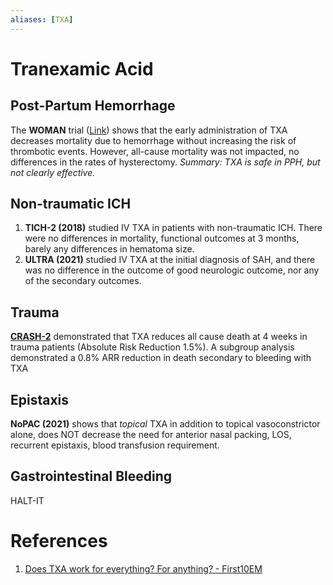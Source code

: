 ```yaml
---
aliases: [TXA]
---
```

# Tranexamic Acid

## Post-Partum Hemorrhage
The **WOMAN** trial ([Link](https://www.thebottomline.org.uk/summaries/icm/woman-trial/)) shows that the early administration of TXA decreases mortality due to hemorrhage without increasing the risk of thrombotic events. However, all-cause mortality was not impacted, no differences in the rates of hysterectomy. *Summary: TXA is safe in PPH, but not clearly effective.*

## Non-traumatic ICH
1. **TICH-2 (2018)** studied IV TXA in patients with non-traumatic ICH. There were no differences in mortality, functional outcomes at 3 months, barely any differences in hematoma size.
2. **ULTRA (2021)** studied IV TXA at the initial diagnosis of SAH, and there was no difference in the outcome of good neurologic outcome, nor any of the secondary outcomes.

## Trauma
[**CRASH-2**](http://www.thebottomline.org.uk/summaries/icm/crash-2/) demonstrated that TXA reduces all cause death at 4 weeks in trauma patients (Absolute Risk Reduction 1.5%). A subgroup analysis demonstrated a 0.8% ARR reduction in death secondary to bleeding with TXA

## Epistaxis
**NoPAC (2021)** shows that *topical* TXA in addition to topical vasoconstrictor alone, does NOT decrease the need for anterior nasal packing, LOS, recurrent epistaxis, blood transfusion requirement.

## Gastrointestinal Bleeding
HALT-IT


# References
1. [Does TXA work for everything? For anything? - First10EM](https://first10em.com/does-txa-work-for-everything-for-anything/)
